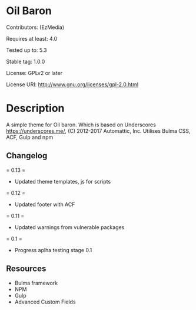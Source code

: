 # Oil Baron
Contributors: (EzMedia)

Requires at least: 4.0

Tested up to: 5.3

Stable tag: 1.0.0

License: GPLv2 or later

License URI: http://www.gnu.org/licenses/gpl-2.0.html

# Description 
A simple theme for Oil baron. Which is based on Underscores https://underscores.me/, (C) 2012-2017 Automattic, Inc. Utilises Bulma CSS, ACF, Gulp and npm

## Changelog

= 0.13 =
* Updated theme templates, js for scripts

= 0.12 =
* Updated footer with ACF

= 0.11 =
* Updated warnings from vulnerable packages

= 0.1 =
* Progress aplha testing stage 0.1

## Resources
* Bulma framework
* NPM
* Gulp
* Advanced Custom Fields